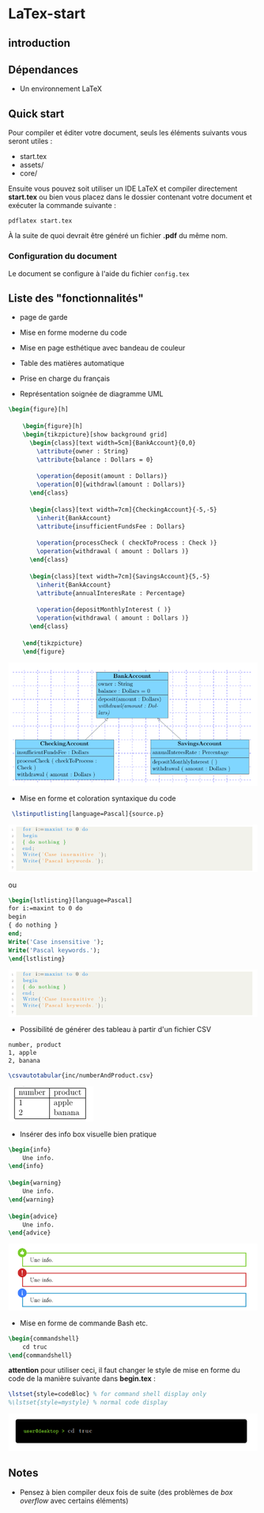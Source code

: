 # LaTex-start

## introduction


## Dépendances
- Un environnement LaTeX

## Quick start
Pour compiler et éditer votre document, seuls les éléments suivants vous seront utiles :
- start.tex
- assets/ 
- core/

Ensuite vous pouvez soit utiliser un IDE LaTeX et compiler directement **start.tex** ou bien vous placez dans le dossier contenant votre document et exécuter la commande suivante :
```
pdflatex start.tex
```
À la suite de quoi devrait être généré un fichier **.pdf** du même nom.

### Configuration du document

Le document se configure à l'aide du fichier `config.tex` 

## Liste des "fonctionnalités"
- page de garde
- Mise en forme moderne du code
- Mise en page esthétique avec bandeau de couleur
- Table des matières automatique
- Prise en charge du français

- Représentation soignée de diagramme UML

```LATEX
\begin{figure}[h]

	\begin{figure}[h]
	\begin{tikzpicture}[show background grid]
	  \begin{class}[text width=5cm]{BankAccount}{0,0}
	    \attribute{owner : String}
	    \attribute{balance : Dollars = 0}
	
	    \operation{deposit(amount : Dollars)}
	    \operation[0]{withdrawl(amount : Dollars)}
	  \end{class}
	
	  \begin{class}[text width=7cm]{CheckingAccount}{-5,-5}
	    \inherit{BankAccount}
	    \attribute{insufficientFundsFee : Dollars}
	
	    \operation{processCheck ( checkToProcess : Check )}
	    \operation{withdrawal ( amount : Dollars )}
	  \end{class}
	
	  \begin{class}[text width=7cm]{SavingsAccount}{5,-5}
	    \inherit{BankAccount}
	    \attribute{annualInteresRate : Percentage}
	
	    \operation{depositMonthlyInterest ( )}
	    \operation{withdrawal ( amount : Dollars )}
	  \end{class}
	
	\end{tikzpicture}
	\end{figure}
  ```
  ![code pascal](https://github.com/akgx99/LaTex-start/blob/master/assets/img/readMeImg/uml.png)
  
  
-  Mise en forme et coloration syntaxique du code

```LATEX
 \lstinputlisting[language=Pascal]{source.p}
```

![code pascal](https://github.com/akgx99/LaTex-start/blob/master/assets/img/readMeImg/code_pascal.png)

ou

```LATEX
\begin{lstlisting}[language=Pascal] 
for i:=maxint to 0 do
begin
{ do nothing }
end;
Write('Case insensitive ');
Write('Pascal keywords.');
\end{lstlisting}
```

![code pascal](https://github.com/akgx99/LaTex-start/blob/master/assets/img/readMeImg/code_pascal.png)

- Possibilité de générer des tableau à partir d'un fichier CSV

```CSV
number, product
1, apple
2, banana
```

```LATEX
\csvautotabular{inc/numberAndProduct.csv}
```
![Image of CSV-->table](https://github.com/akgx99/LaTex-start/blob/master/assets/img/readMeImg/table.png)

- Insérer des info box visuelle bien pratique

```LATEX
\begin{info}
	Une info.
\end{info}

\begin{warning}
	Une info.
\end{warning}

\begin{advice}
	Une info.
\end{advice}
```
![Image of CSV-->table](https://github.com/akgx99/LaTex-start/blob/master/assets/img/readMeImg/info_box.png)

- Mise en forme de commande Bash etc.
```LATEX
\begin{commandshell}
	cd truc
\end{commandshell}
```

**attention** pour utiliser ceci, il faut changer le style de mise en forme du code de la manière suivante dans **begin.tex** :
```LATEX
\lstset{style=codeBloc} % for command shell display only
%\lstset{style=mystyle} % normal code display
```

![Commande Bash etc.](https://github.com/akgx99/LaTex-start/blob/master/assets/img/readMeImg/bash_command.png)


## Notes

- Pensez à bien compiler deux fois de suite (des problèmes de *box overflow* avec certains éléments)